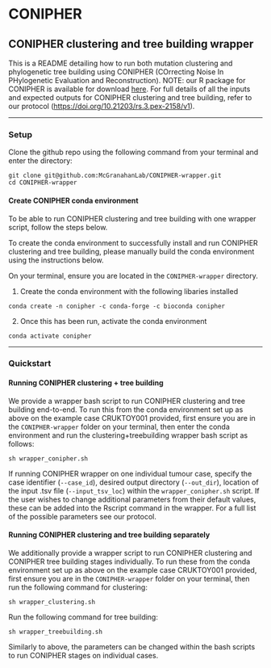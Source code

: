 # CONIPHER 

## CONIPHER clustering and tree building wrapper

This is a README detailing how to run both mutation clustering and phylogenetic tree building using CONIPHER (COrrecting Noise In PHylogenetic Evaluation and Reconstruction). NOTE: our R package for CONIPHER is available for download [here](https://github.com/McGranahanLab/CONIPHER). For full details of all the inputs and expected outputs for CONIPHER clustering and tree building, refer to our protocol (https://doi.org/10.21203/rs.3.pex-2158/v1).

--- 
### Setup

Clone the github repo using the following command from your terminal and enter the directory:
```
git clone git@github.com:McGranahanLab/CONIPHER-wrapper.git
cd CONIPHER-wrapper
```

#### Create CONIPHER conda environment
To be able to run CONIPHER clustering and tree building with one wrapper script, follow the steps below. 

To create the conda environment to successfully install and run CONIPHER clustering and tree building, please manually build the conda environment using the instructions below.

On your terminal, ensure you are located in the `CONIPHER-wrapper` directory.

1. Create the conda environment with the following libaries installed
```
conda create -n conipher -c conda-forge -c bioconda conipher
```

2. Once this has been run, activate the conda environment

```
conda activate conipher
```

--- 

### Quickstart
#### Running CONIPHER clustering + tree building

We provide a wrapper bash script to run CONIPHER clustering and tree building end-to-end. To run this from the conda environment set up as above on the example case CRUKTOY001 provided, first ensure you are in the `CONIPHER-wrapper` folder on your terminal, then enter the conda environment and run the clustering+treebuilding wrapper bash script as follows:

```
sh wrapper_conipher.sh
```

If running CONIPHER wrapper on one individual tumour case, specify the case identifier (``--case_id``), desired output directory (``--out_dir``), location of the input .tsv file (``--input_tsv_loc``) within the ``wrapper_conipher.sh`` script. If the user wishes to change additional parameters from their default values, these can be added into the Rscript command in the wrapper. For a full list of the possible parameters see our protocol.



#### Running CONIPHER clustering and tree building separately

We additionally provide a wrapper script to run CONIPHER clustering and CONIPHER tree building stages individually. To run these from the conda environment set up as above on the example case CRUKTOY001 provided, first ensure you are in the `CONIPHER-wrapper` folder on your terminal, then run the following command for clustering:

```
sh wrapper_clustering.sh
```

Run the following command for tree building:

```
sh wrapper_treebuilding.sh
```

Similarly to above, the parameters can be changed within the bash scripts to run CONIPHER stages on individual cases.
